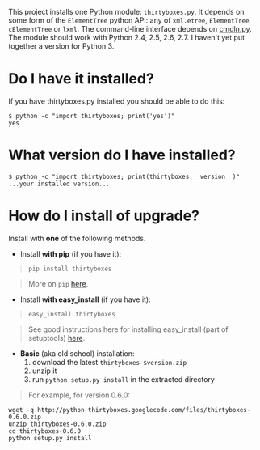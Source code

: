 This project installs one Python module: `thirtyboxes.py`. It depends on some form of the `ElementTree` python API: any of `xml.etree`, `ElementTree`, `cElementTree` or `lxml`. The command-line interface depends on [cmdln.py](http://code.google.com/p/cmdln). The module should work with Python 2.4, 2.5, 2.6, 2.7. I haven't yet put together a version for Python 3.


# Do I have it installed? #

If you have thirtyboxes.py installed you should be able to do this:

```
$ python -c "import thirtyboxes; print('yes')"
yes
```


# What version do I have installed? #

```
$ python -c "import thirtyboxes; print(thirtyboxes.__version__)"
...your installed version...
```


# How do I install of upgrade? #

Install with **one** of the following methods.

  * Install **with pip** (if you have it):

> `pip install thirtyboxes`

> More on `pip` [here](http://pip.openplans.org/).

  * Install **with easy\_install** (if you have it):

> `easy_install thirtyboxes`

> See good instructions here for installing easy\_install (part of setuptools) [here](http://turbogears.org/2.0/docs/main/DownloadInstall.html#setting-up-setuptools).

  * **Basic** (aka old school) installation:
    1. download the latest `thirtyboxes-$version.zip`
    1. unzip it
    1. run `python setup.py install` in the extracted directory

> For example, for version 0.6.0:
```
wget -q http://python-thirtyboxes.googlecode.com/files/thirtyboxes-0.6.0.zip
unzip thirtyboxes-0.6.0.zip
cd thirtyboxes-0.6.0
python setup.py install
```